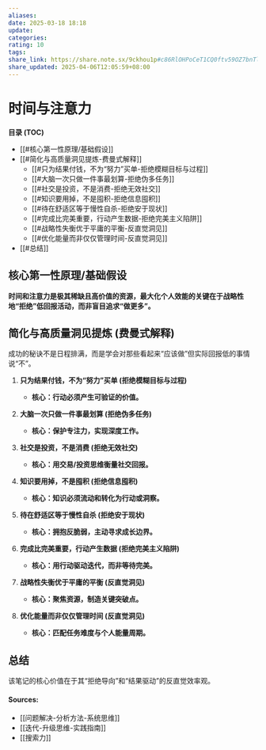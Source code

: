 ```yaml
---
aliases: 
date: 2025-03-18 18:18
update: 
categories: 
rating: 10
tags: 
share_link: https://share.note.sx/9ckhou1p#c86RlOHPoCeT1CQ0ftv59OZ7bnTlldtyVg+F6t4eYgc
share_updated: 2025-04-06T12:05:59+08:00
---
```


# 时间与注意力
**目录 (TOC)**

*   [[#核心第一性原理/基础假设]]
*   [[#简化与高质量洞见提炼-费曼式解释]]
    *   [[#只为结果付钱，不为“努力”买单-拒绝模糊目标与过程]]
    *   [[#大脑一次只做一件事最划算-拒绝伪多任务]]
    *   [[#社交是投资，不是消费-拒绝无效社交]]
    *   [[#知识要用掉，不是囤积-拒绝信息囤积]]
    *   [[#待在舒适区等于慢性自杀-拒绝安于现状]]
    *   [[#完成比完美重要，行动产生数据-拒绝完美主义陷阱]]
    *   [[#战略性失衡优于平庸的平衡-反直觉洞见]]
    *   [[#优化能量而非仅仅管理时间-反直觉洞见]]
*   [[#总结]]

## 核心第一性原理/基础假设

**时间和注意力是极其稀缺且高价值的资源，最大化个人效能的关键在于战略性地“拒绝”低回报活动，而非盲目追求“做更多”。**

## 简化与高质量洞见提炼 (费曼式解释)

成功的秘诀不是日程排满，而是学会对那些看起来“应该做”但实际回报低的事情说“不”。

1.  **只为结果付钱，不为“努力”买单 (拒绝模糊目标与过程)**

    *   **核心：行动必须产生可验证的价值。**
2.  **大脑一次只做一件事最划算 (拒绝伪多任务)**

    *   **核心：保护专注力，实现深度工作。**
3.  **社交是投资，不是消费 (拒绝无效社交)**

    *   **核心：用交易/投资思维衡量社交回报。**
4.  **知识要用掉，不是囤积 (拒绝信息囤积)**

    *   **核心：知识必须流动和转化为行动或洞察。**
5.  **待在舒适区等于慢性自杀 (拒绝安于现状)**

    *   **核心：拥抱反脆弱，主动寻求成长边界。**
6.  **完成比完美重要，行动产生数据 (拒绝完美主义陷阱)**

    *   **核心：用行动驱动迭代，而非等待完美。**
7.  **战略性失衡优于平庸的平衡 (反直觉洞见)**

    *   **核心：聚焦资源，制造关键突破点。**
8.  **优化能量而非仅仅管理时间 (反直觉洞见)**

    *   **核心：匹配任务难度与个人能量周期。**

## 总结

该笔记的核心价值在于其“拒绝导向”和“结果驱动”的反直觉效率观。


#### Sources:

- [[问题解决-分析方法-系统思维]]
- [[迭代-升级思维-实践指南]]
- [[搜索力]]